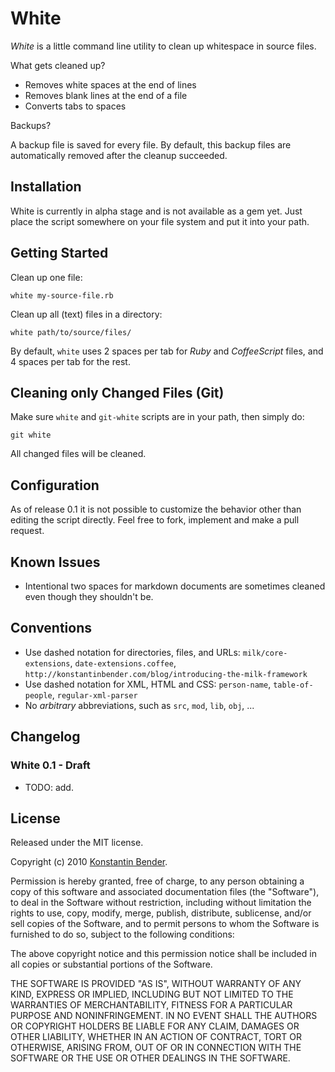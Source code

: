 # White

*White* is a little command line utility to clean up whitespace in source files.

What gets cleaned up?

* Removes white spaces at the end of lines
* Removes blank lines at the end of a file
* Converts tabs to spaces

Backups?

A backup file is saved for every file. By default, this backup files are
automatically removed after the cleanup succeeded.

## Installation

White is currently in alpha stage and is not available as a gem yet. Just place
the script somewhere on your file system and put it into your path.

## Getting Started

Clean up one file:

    white my-source-file.rb

Clean up all (text) files in a directory:

    white path/to/source/files/

By default, `white` uses 2 spaces per tab for *Ruby* and *CoffeeScript* files,
and 4 spaces per tab for the rest.

## Cleaning only Changed Files (Git)

Make sure `white` and `git-white` scripts are in your path, then simply do:

    git white

All changed files will be cleaned.

## Configuration

As of release 0.1 it is not possible to customize the behavior other than
editing the script directly. Feel free to fork, implement and make a pull
request.

## Known Issues

* Intentional two spaces for markdown documents are sometimes cleaned even
  though they shouldn't be.

## Conventions

* Use dashed notation for directories, files, and URLs: `milk/core-extensions`,
  `date-extensions.coffee`, `http://konstantinbender.com/blog/introducing-the-milk-framework`
* Use dashed notation for XML, HTML and CSS: `person-name`, `table-of-people`,
  `regular-xml-parser`
* No *arbitrary* abbreviations, such as `src`, `mod`, `lib`, `obj`, ...


## Changelog

### White 0.1 - Draft

* TODO: add.

## License

Released under the MIT license.

Copyright (c) 2010 [Konstantin Bender](https://github.com/konstantinbender).

Permission is hereby granted, free of charge, to any person obtaining a copy
of this software and associated documentation files (the "Software"), to deal
in the Software without restriction, including without limitation the rights
to use, copy, modify, merge, publish, distribute, sublicense, and/or sell
copies of the Software, and to permit persons to whom the Software is
furnished to do so, subject to the following conditions:

The above copyright notice and this permission notice shall be included in
all copies or substantial portions of the Software.

THE SOFTWARE IS PROVIDED "AS IS", WITHOUT WARRANTY OF ANY KIND, EXPRESS OR
IMPLIED, INCLUDING BUT NOT LIMITED TO THE WARRANTIES OF MERCHANTABILITY,
FITNESS FOR A PARTICULAR PURPOSE AND NONINFRINGEMENT. IN NO EVENT SHALL THE
AUTHORS OR COPYRIGHT HOLDERS BE LIABLE FOR ANY CLAIM, DAMAGES OR OTHER
LIABILITY, WHETHER IN AN ACTION OF CONTRACT, TORT OR OTHERWISE, ARISING FROM,
OUT OF OR IN CONNECTION WITH THE SOFTWARE OR THE USE OR OTHER DEALINGS IN
THE SOFTWARE.
